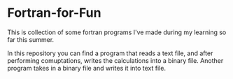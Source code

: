 # Fortran-for-Fun
This is collection of some fortran programs I've made during my learning so far this summer. 


In this repository you can find a program that reads a text file, and after performing comuptations, writes the calculations into a binary file. Another program takes in a binary file and writes it into text file. 
